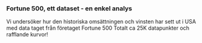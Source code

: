 ### Fortune 500, ett dataset - en enkel analys

Vi undersöker hur den historiska omsättningen och vinsten har sett ut i USA med data taget från företaget Fortune 500
Totalt ca 25K datapunkter och rafflande kurvor!


